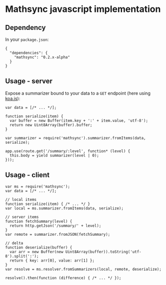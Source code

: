 # Mathsync javascript implementation

## Dependency

In your `package.json`:

```
{
  "dependencies": {
    "mathsync": "0.2.x-alpha"
  }
}
```

## Usage - server

Expose a summarizer bound to your data to a `GET` endpoint (here using [koa.js](http://koajs.com/)):

```
var data = [/* ... */];

function serialize(item) {
  var buffer = new Buffer(item.key + ':' + item.value, 'utf-8');
  return new Uint8Array(buffer).buffer;
}

var summarizer = require('mathsync').summarizer.fromItems(data, serialize);

app.use(route.get('/summary/:level', function* (level) {
  this.body = yield summarizer(level | 0);
}));
```

## Usage - client

```
var ms = require('mathsync');
var data = [/* ... */];

// local items
function serialize(item) { /* ... */ }
var local = ms.summarizer.fromItems(data, serialize);

// server items
function fetchSummary(level) {
  return http.getJson('/summary/' + level);
}
var remote = summarizer.fromJSON(fetchSummary);

// delta
function deserialize(buffer) {
  var arr = new Buffer(new Uint8Array(buffer)).toString('utf-8').split(':');
  return { key: arr[0], value: arr[1] };
}
var resolve = ms.resolver.fromSummarizers(local, remote, deserialize);

resolve().then(function (difference) { /* ... */ });
```
